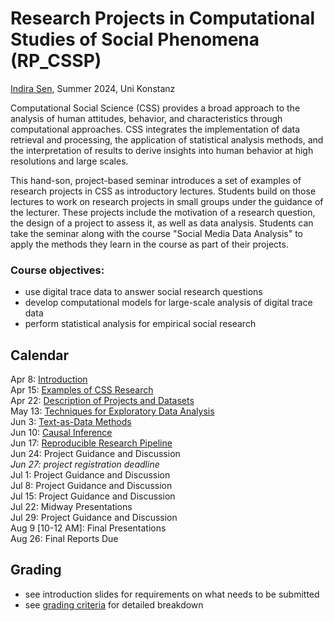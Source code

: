 # Research Projects in Computational Studies of Social Phenomena (RP_CSSP)

[Indira Sen](https://indiiigo.github.io/), Summer 2024, Uni Konstanz

Computational Social Science (CSS) provides a broad approach to the analysis of human attitudes, behavior, and characteristics through computational approaches. CSS integrates the implementation of data retrieval and processing, the application of statistical analysis methods, and the interpretation of results to derive insights into human behavior at high resolutions and large scales. 

This hand-son, project-based seminar introduces a set of examples of research projects in CSS as introductory lectures. Students build on those lectures to work on research projects in small groups under the guidance of the lecturer. These projects include the motivation of a research question, the design of a project to assess it, as well as data analysis. Students can take the seminar along with the course "Social Media Data Analysis" to apply the methods they learn in the course as part of their projects.

### Course objectives:
- use digital trace data to answer social research questions
- develop computational models for large-scale analysis of digital trace data
- perform statistical analysis for empirical social research

## Calendar

Apr 8: [Introduction](https://github.com/Indiiigo/css_research_projects/blob/main/slides/1_RP_CSSP_Introduction.pdf)\
Apr 15:	[Examples of CSS Research](https://github.com/Indiiigo/css_research_projects/blob/main/slides/2_RP_CSSP_Examples.pdf)\
Apr 22:	[Description of Projects and Datasets](https://github.com/Indiiigo/css_research_projects/blob/main/slides/3_RP_CSSP_Dataset_1.pdf)\
May 13:	[Techniques for Exploratory Data Analysis](https://github.com/Indiiigo/css_research_projects/blob/main/slides/4_RP_CSSP_EDA_DataViz.pdf)\
Jun 3: [Text-as-Data Methods](https://github.com/Indiiigo/css_research_projects/blob/main/slides/5_RP_CSSP_TADA.pdf)\
Jun 10:	[Causal Inference](https://github.com/Indiiigo/css_research_projects/blob/main/slides/6_RP_CSSP_Causal_Inference.pdf)\
Jun 17:	[Reproducible Research Pipeline](https://github.com/Indiiigo/css_research_projects/blob/main/slides/7_RP_CSSP_Ethics_Reproducible_Research.pdf)\
Jun 24:	Project Guidance and Discussion\
*Jun 27: project registration deadline*\
Jul 1:	Project Guidance and Discussion\
Jul 8:	Project Guidance and Discussion\
Jul 15:	Project Guidance and Discussion\
Jul 22:	Midway Presentations\
Jul 29:	Project Guidance and Discussion\
Aug 9 [10-12 AM]: Final Presentations\
Aug 26:	Final Reports Due

## Grading
- see introduction slides for requirements on what needs to be submitted
- see [grading criteria](https://github.com/Indiiigo/css_research_projects/blob/main/grading_criteria.md) for detailed breakdown
